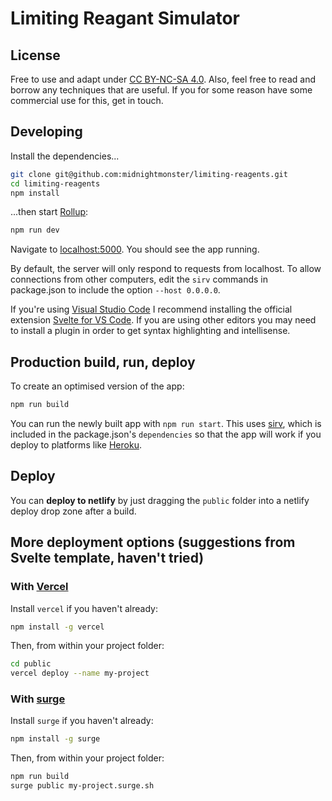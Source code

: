 # Limiting Reagant Simulator

## License

Free to use and adapt under [CC BY-NC-SA 4.0](https://creativecommons.org/licenses/by-nc-sa/4.0/). Also, feel free to read and borrow any techniques that are useful. If you for some reason have some commercial use for this, get in touch. 

## Developing

Install the dependencies...

```bash
git clone git@github.com:midnightmonster/limiting-reagents.git
cd limiting-reagents
npm install
```

...then start [Rollup](https://rollupjs.org):

```bash
npm run dev
```

Navigate to [localhost:5000](http://localhost:5000). You should see the app running.

By default, the server will only respond to requests from localhost. To allow connections from other computers, edit the `sirv` commands in package.json to include the option `--host 0.0.0.0`.

If you're using [Visual Studio Code](https://code.visualstudio.com/) I recommend installing the official extension [Svelte for VS Code](https://marketplace.visualstudio.com/items?itemName=svelte.svelte-vscode). If you are using other editors you may need to install a plugin in order to get syntax highlighting and intellisense.

## Production build, run, deploy

To create an optimised version of the app:

```bash
npm run build
```

You can run the newly built app with `npm run start`. This uses [sirv](https://github.com/lukeed/sirv), which is included in the package.json's `dependencies` so that the app will work if you deploy to platforms like [Heroku](https://heroku.com).

## Deploy

You can **deploy to netlify** by just dragging the `public` folder into a netlify deploy drop zone after a build.

## More deployment options (suggestions from Svelte template, haven't tried)

### With [Vercel](https://vercel.com)

Install `vercel` if you haven't already:

```bash
npm install -g vercel
```

Then, from within your project folder:

```bash
cd public
vercel deploy --name my-project
```

### With [surge](https://surge.sh/)

Install `surge` if you haven't already:

```bash
npm install -g surge
```

Then, from within your project folder:

```bash
npm run build
surge public my-project.surge.sh
```
